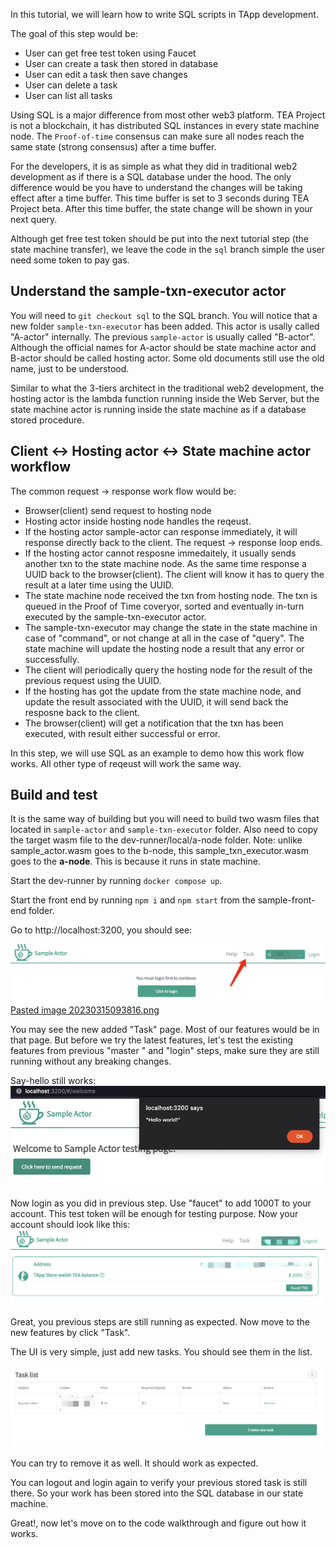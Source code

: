 In this tutorial, we will learn how to write SQL scripts in TApp development.

The goal of this step would be:

* User can get free test token using Faucet
* User can create a task then stored in database
* User can edit a task then save changes
* User can delete a task
* User can list all tasks 

Using SQL is a major difference from most other web3 platform. TEA Project is not a blockchain, it has distributed SQL instances in every state machine node. The `Proof-of-time` consensus can make sure all nodes reach the same state (strong consensus) after a time buffer. 

For the developers, it is as simple as what they did in traditional web2 development as if there is a SQL database under the hood. The only difference would be you have to understand the changes will be taking effect after a time buffer. This time buffer is set to  3 seconds during TEA Project beta. After this time buffer, the state change will be shown in your next query. 

Although get free test token should be put into the next tutorial step (the state machine transfer), we leave the code in the `sql` branch simple the user need some token to pay gas. 

## Understand the sample-txn-executor actor

You will need to `git checkout sql` to the SQL branch. You will notice that a new folder `sample-txn-executor` has been added. This actor is usally called "A-actor" internally. The previous `sample-actor` is usually called "B-actor". Although the official names for A-actor should be state machine actor and B-actor should be called hosting actor. Some old documents still use the old name, just to be understood.

Similar to what the 3-tiers architect in the traditional web2 development, the hosting actor is the lambda function running inside the Web Server, but the state machine actor is running inside the state machine as if a database stored procedure.

## Client \<-> Hosting actor \<-> State machine actor workflow

The common request -> response work flow would be:

* Browser(client) send request to hosting node
* Hosting actor inside hosting node handles the reqeust.
* If the hosting actor sample-actor can response immediately, it will response directly back to the client. The request -> response loop ends.
* If the hosting actor cannot resposne immedaitely, it usually sends another txn to the state machine node. As the same time response a UUID back to the browser(client). The client will know it has to query the result at a later time using the UUID.
* The state machine node received the txn from hosting node. The txn is queued in the Proof of Time coveryor, sorted and eventually in-turn executed by the sample-txn-executor actor.
* The sample-txn-executor may change the state in the state machine in case of "command", or not change at all in the case of "query". The state machine will update the hosting node a result that any error or successfully.
* The client will periodically query the hosting node for the result of the previous request using the UUID.
* If the hosting has got the update from the state machine node, and update the result associated with the UUID, it will send back the resposne back to the client.
* The browser(client) will get a notification that the txn has been executed, with result either successful or error.

In this step, we will use SQL as an example to demo how this work flow works. All other type of reqeust will work the same way.

## Build and test

It is the same way of building but you will need to build two wasm files that located in `sample-actor` and `sample-txn-executor` folder. Also need to copy the target wasm file to the dev-runner/local/a-node folder. Note: unlike sample_actor.wasm goes to the b-node, this sample_txn_executor.wasm goes to the **a-node**. This is because it runs in state machine. 

Start the dev-runner by running `docker compose up`.

Start the front end by running `npm i` and `npm start` from the sample-front-end folder.

Go to http://localhost:3200, you should see:

![Pasted image 20230315094127.png](../../../Pasted%20image%2020230315094127.png)
[Pasted image 20230315093816.png](../../../Pasted%20image%2020230315093816.png)

You may see the new added "Task" page. Most of our features would be in that page. But before we try the latest features, let's test the existing features from previous "master " and "login" steps, make sure they are still running without any breaking changes.

Say-hello still works:
![Pasted image 20230315093943.png](../../../Pasted%20image%2020230315093943.png)

Now login as you did in previous step. Use "faucet" to add 1000T to your account. This test token will be enough for testing purpose. Now your account should look like this:
![Pasted image 20230315094045.png](../../../Pasted%20image%2020230315094045.png)

Great, you previous steps are still running as expected. Now move to the new features by click "Task".

The UI is very simple, just add new tasks. You should see them in the list.

![Pasted image 20230315094303.png](../../../Pasted%20image%2020230315094303.png)

You can try to remove it as well. It should work as expected.

You can logout and login again to verify your previous stored task is still there. So your work has been stored into the SQL database in our state machine. 

Great!, now let's move on to the code walkthrough and figure out how it works.
